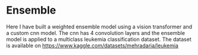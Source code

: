 # Ensemble
Here I have built a weighted ensemble model using a vision transformer and a custom cnn model. The cnn has 4 convolution layers and the ensemble model is applied to a multiclass
leukemia classification dataset. The dataset is available on https://www.kaggle.com/datasets/mehradaria/leukemia 
